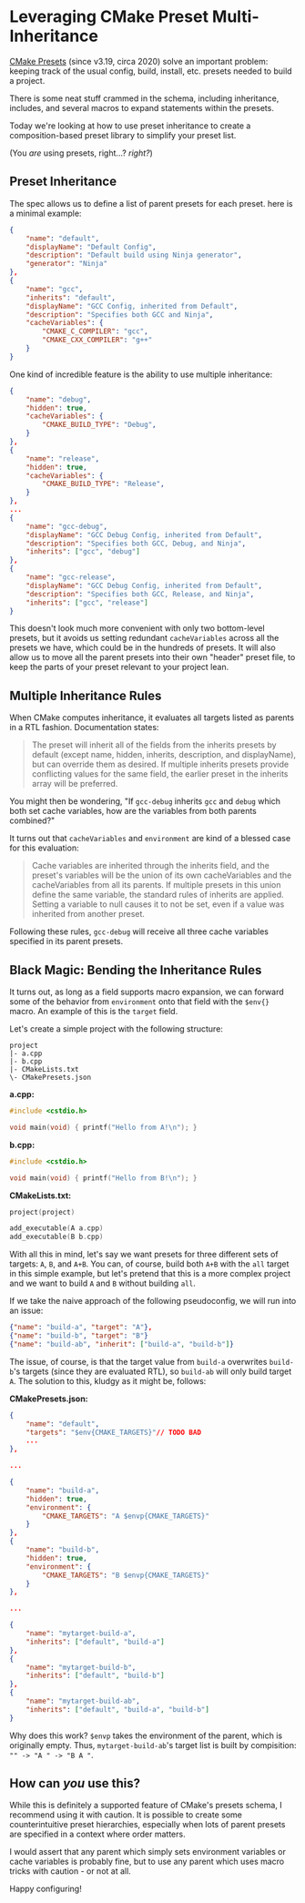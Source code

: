 # Leveraging CMake Preset Multi-Inheritance

[CMake Presets](https://cmake.org/cmake/help/latest/manual/cmake-presets.7.html) (since v3.19, circa 2020) solve an important problem: keeping track of the usual config, build, install, etc. presets needed to build a project.

There is some neat stuff crammed in the schema, including inheritance, includes, and several macros to expand statements within the presets.

Today we're looking at how to use preset inheritance to create a composition-based preset library to simplify your preset list.

(You _are_ using presets, right...? _right?_)

## Preset Inheritance

The spec allows us to define a list of parent presets for each preset. here is a minimal example:

```json
{
    "name": "default",
    "displayName": "Default Config",
    "description": "Default build using Ninja generator",
    "generator": "Ninja"
},
{
    "name": "gcc",
    "inherits": "default",
    "displayName": "GCC Config, inherited from Default",
    "description": "Specifies both GCC and Ninja",
    "cacheVariables": {
        "CMAKE_C_COMPILER": "gcc",
        "CMAKE_CXX_COMPILER": "g++"
    }
}
```

One kind of incredible feature is the ability to use multiple inheritance:

```json
{
    "name": "debug",
    "hidden": true,
    "cacheVariables": {
        "CMAKE_BUILD_TYPE": "Debug",
    }
},
{
    "name": "release",
    "hidden": true,
    "cacheVariables": {
        "CMAKE_BUILD_TYPE": "Release",
    }
},
...
{
    "name": "gcc-debug",
    "displayName": "GCC Debug Config, inherited from Default",
    "description": "Specifies both GCC, Debug, and Ninja",
    "inherits": ["gcc", "debug"]
},
{
    "name": "gcc-release",
    "displayName": "GCC Debug Config, inherited from Default",
    "description": "Specifies both GCC, Release, and Ninja",
    "inherits": ["gcc", "release"]
}
```
This doesn't look much more convenient with only two bottom-level presets, but it avoids us setting redundant `cacheVariables` across all the presets we have, which could be in the hundreds of presets. It will also allow us to move all the parent presets into their own "header" preset file, to keep the parts of your preset relevant to your project lean.

## Multiple Inheritance Rules

When CMake computes inheritance, it evaluates all targets listed as parents in a RTL fashion. Documentation states:

> The preset will inherit all of the fields from the inherits presets by default (except name, hidden, inherits, description, and displayName), but can override them as desired. If multiple inherits presets provide conflicting values for the same field, the earlier preset in the inherits array will be preferred.

You might then be wondering, "If `gcc-debug` inherits `gcc` and `debug` which both set cache variables, how are the variables from both parents combined?"

It turns out that `cacheVariables` and `environment` are kind of a blessed case for this evaluation:

> Cache variables are inherited through the inherits field, and the preset's variables will be the union of its own cacheVariables and the cacheVariables from all its parents. If multiple presets in this union define the same variable, the standard rules of inherits are applied. Setting a variable to null causes it to not be set, even if a value was inherited from another preset.

Following these rules, `gcc-debug` will receive all three cache variables specified in its parent presets.

## Black Magic: Bending the Inheritance Rules

It turns out, as long as a field supports macro expansion, we can forward some of the behavior from `environment` onto that field with the `$env{}` macro. An example of this is the `target` field.

Let's create a simple project with the following structure:

```
project
|- a.cpp
|- b.cpp
|- CMakeLists.txt
\- CMakePresets.json
```

**a.cpp:**
```C++
#include <cstdio.h>

void main(void) { printf("Hello from A!\n"); }
```

**b.cpp:**
```C++
#include <cstdio.h>

void main(void) { printf("Hello from B!\n"); }
```

**CMakeLists.txt:**
```C++
project(project)

add_executable(A a.cpp)
add_executable(B b.cpp)
```

With all this in mind, let's say we want presets for three different sets of targets: `A`, `B`, and `A+B`. You can, of course, build both `A+B` with the `all` target in this simple example, but let's pretend that this is a more complex project and we want to build `A` and `B` without building `all`.

If we take the naive approach of the following pseudoconfig, we will run into an issue:

```json
{"name": "build-a", "target": "A"},
{"name": "build-b", "target": "B"}
{"name": "build-ab", "inherit": ["build-a", "build-b"]}
```

The issue, of course, is that the target value from `build-a` overwrites `build-b`'s targets (since they are evaluated RTL), so `build-ab` will only build target `A`. The solution to this, kludgy as it might be, follows:

**CMakePresets.json:**

```json
{
    "name": "default",
    "targets": "$env{CMAKE_TARGETS}"// TODO BAD
    ...
},

...

{
    "name": "build-a",
    "hidden": true,
    "environment": {
        "CMAKE_TARGETS": "A $envp{CMAKE_TARGETS}"
    }
},
{
    "name": "build-b",
    "hidden": true,
    "environment": {
        "CMAKE_TARGETS": "B $envp{CMAKE_TARGETS}"
    }
},

...

{
    "name": "mytarget-build-a",
    "inherits": ["default", "build-a"]
},
{
    "name": "mytarget-build-b",
    "inherits": ["default", "build-b"]
},
{
    "name": "mytarget-build-ab",
    "inherits": ["default", "build-a", "build-b"]
}
```

Why does this work? `$envp` takes the environment of the parent, which is originally empty. Thus, `mytarget-build-ab`'s target list is built by compisition: `"" -> "A " -> "B A "`.

## How can _you_ use this?

While this is definitely a supported feature of CMake's presets schema, I recommend using it with caution. It is possible to create some counterintuitive preset hierarchies, especially when lots of parent presets are specified in a context where order matters.

I would assert that any parent which simply sets environment variables or cache variables is probably fine, but to use any parent which uses macro tricks with caution - or not at all.

Happy configuring!
